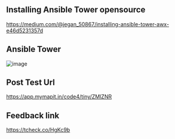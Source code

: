 ## Installing Ansible Tower opensource
https://medium.com/@jegan_50867/installing-ansible-tower-awx-e46d5231357d

## Ansible Tower
![image](https://github.com/tektutor/ansible-sep-2023/assets/12674043/0a49134f-6cec-488b-844f-4b449bd1cd45)


## Post Test Url
https://app.mymapit.in/code4/tiny/ZMlZNR
 
## Feedback link
https://tcheck.co/HgKc9b
